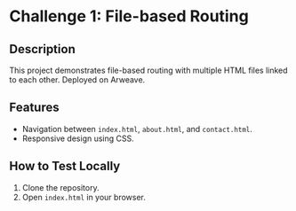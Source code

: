  # Challenge 1: File-based Routing

## Description
This project demonstrates file-based routing with multiple HTML files linked to each other. Deployed on Arweave.

## Features
- Navigation between `index.html`, `about.html`, and `contact.html`.
- Responsive design using CSS.

## How to Test Locally
1. Clone the repository.
2. Open `index.html` in your browser.

